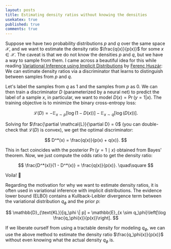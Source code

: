 ```yaml
---
layout: posts
title: Estimating density ratios without knowing the densities
usekatex: true
published: true
comments: true
---
```


Suppose we have two probability distributions $p$ and $q$ over the same space $\mathcal{X}$, and we want to estimate the density ratio $\frac{q(x)}{p(x)}$ for some $x \in \mathcal{X}$.
The caveat is that we do not know the densities $p$ and $q$, but we have a way to sample from them.
I came across a beautiful idea for this while reading [Variational Inference using Implicit Distributions](https://arxiv.org/pdf/1702.08235) by [Ferenc Huszár](https://www.inference.vc/about/): We can estimate density ratios via a discriminator that learns to distinguish between samples from $p$ and $q$.

Let's label the samples from $q$ as $1$ and the samples from $p$ as $0$.
We can then train a discriminator $D$ (parameterized by a neural net) to predict the label of a sample $x$, in particular, we want to model $D(x) = \Pr(y=1|x)$.
The training objective is to minimize the binary cross-entropy loss:

$$
\mathcal{L}(D) = -\mathbb{E}_{x \sim p}[\log(1 - D(x))] - \mathbb{E}_{x \sim q}[\log(D(x))].
$$

Solving for $\frac{\partial \mathcal{L}}{\partial D} = 0$ (you can double-check that $\mathcal{L}(D)$ is convex), we get the optimal discriminator:

$$
D^*(x) = \frac{q(x)}{p(x) + q(x)}.
$$

This in fact coincides with the posterior $\Pr(y=1\mid x)$ obtained from Bayes' theorem.
Now, we just compute the odds ratio to get the density ratio:

$$
    \frac{D^*(x)}{1 - D^*(x)} = \frac{q(x)}{p(x)}. \quad\square
$$

Voila! 🎉

Regarding the motivation for why we want to estimate density ratios, it is often used in variational inference with implicit distributions.
The evidence lower bound (ELBO) contains a Kullback-Leibler divergence term between the variational distribution $q_\phi$ and the prior $p$:

$$
\mathbb{D}_{\text{KL}}[q_\phi \| p] = \mathbb{E}_{x \sim q_\phi}\left[\log \frac{q_\phi(x)}{p(x)}\right].
$$

If we liberate ourself from using a tractable density for modeling $q_\phi$, we can use the above method to estimate the density ratio $\frac{q_\phi(x)}{p(x)}$ without even knowing what the actual density $q_\phi$ is.
